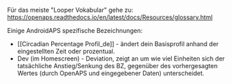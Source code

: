Für das meiste "Looper Vokabular" gehe zu: https://openaps.readthedocs.io/en/latest/docs/Resources/glossary.html

Einige AndroidAPS spezifische Bezeichnungen:

* [[Circadian Percentage Profil_de]] - ändert dein Basisprofil anhand der eingestellten Zeit oder prozentual.
* Dev (im Homescreen) - Deviation, zeigt an um wie viel Einheiten sich der tatsächliche Anstieg/Senkung des BZ, gegenüber des vorhergesagten Wertes (durch OpenAPS und eingegebener Daten) unterscheidet.
